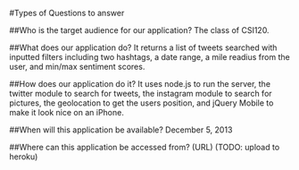 #Types of Questions to answer

##Who is the target audience for our application?
The class of CSI120.

##What does our application do?
It returns a list of tweets searched with inputted filters including two hashtags, a date range, a mile readius from the user, and min/max sentiment scores.

##How does our application do it?
It uses node.js to run the server, the twitter module to search for tweets, the instagram module to search for pictures, the geolocation to get the users position, and jQuery Mobile to make it look nice on an iPhone.

##When will this application be available?
December 5, 2013

##Where can this application be accessed from? (URL)
(TODO: upload to heroku)
